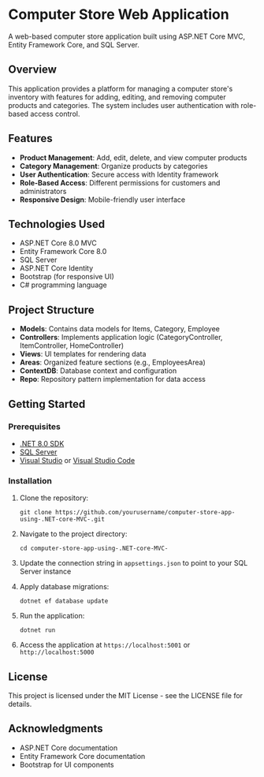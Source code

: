 # Computer Store Web Application

A web-based computer store application built using ASP.NET Core MVC, Entity Framework Core, and SQL Server.

## Overview

This application provides a platform for managing a computer store's inventory with features for adding, editing, and removing computer products and categories. The system includes user authentication with role-based access control.

## Features

- **Product Management**: Add, edit, delete, and view computer products
- **Category Management**: Organize products by categories
- **User Authentication**: Secure access with Identity framework
- **Role-Based Access**: Different permissions for customers and administrators
- **Responsive Design**: Mobile-friendly user interface

## Technologies Used

- ASP.NET Core 8.0 MVC
- Entity Framework Core 8.0
- SQL Server
- ASP.NET Core Identity
- Bootstrap (for responsive UI)
- C# programming language

## Project Structure

- **Models**: Contains data models for Items, Category, Employee
- **Controllers**: Implements application logic (CategoryController, ItemController, HomeController)
- **Views**: UI templates for rendering data
- **Areas**: Organized feature sections (e.g., EmployeesArea)
- **ContextDB**: Database context and configuration
- **Repo**: Repository pattern implementation for data access

## Getting Started

### Prerequisites

- [.NET 8.0 SDK](https://dotnet.microsoft.com/download/dotnet/8.0)
- [SQL Server](https://www.microsoft.com/en-us/sql-server/sql-server-downloads)
- [Visual Studio](https://visualstudio.microsoft.com/) or [Visual Studio Code](https://code.visualstudio.com/)

### Installation

1. Clone the repository:
   ```
   git clone https://github.com/yourusername/computer-store-app-using-.NET-core-MVC-.git
   ```

2. Navigate to the project directory:
   ```
   cd computer-store-app-using-.NET-core-MVC-
   ```

3. Update the connection string in `appsettings.json` to point to your SQL Server instance

4. Apply database migrations:
   ```
   dotnet ef database update
   ```

5. Run the application:
   ```
   dotnet run
   ```

6. Access the application at `https://localhost:5001` or `http://localhost:5000`

## License

This project is licensed under the MIT License - see the LICENSE file for details.

## Acknowledgments

- ASP.NET Core documentation
- Entity Framework Core documentation
- Bootstrap for UI components
